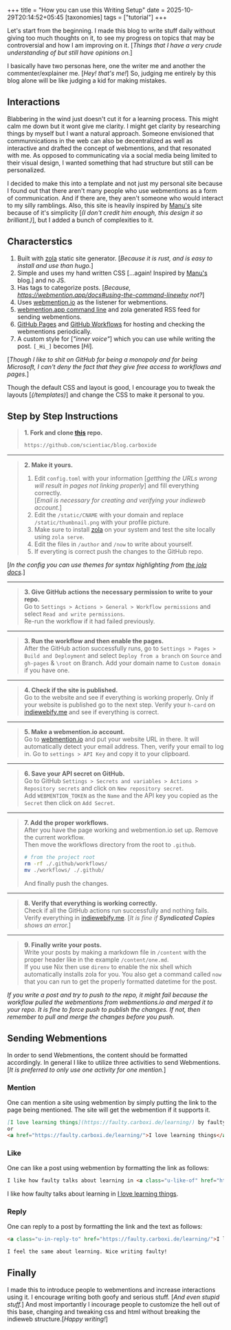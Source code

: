 +++
title = "How you can use this Writing Setup"
date = 2025-10-29T20:14:52+05:45
[taxonomies]
tags = ["tutorial"]
+++

Let's start from the beginning. I made this blog to write stuff daily without giving too much thoughts on it, to  see my progress on topics that may be controversial and how I am improving on it. [_Things that I have a very crude understanding of but still have opinions on._]

I basically have two personas here, one the writer me and another the commenter/explainer me. [_Hey! that's me!_] So, judging me entirely by this blog alone will be like judging a kid for making mistakes.

## Interactions 

Blabbering in the wind just doesn't cut it for a learning process. This might calm me down but it wont give me clarity. I might get clarity by researching things by myself but I want a natural approach. Someone envisioned that communnications in the web can also be decentralized as well as interactive and drafted the concept of webmentions, and that resonated with me. As opposed to communicating via a social media being limited to their visual design, I wanted something that had structure but still can be personalized. 

I decided to make this into a template and not just my personal site because I found out that there aren't many people who use webmentions as a form of communication. And if there are, they aren't someone who would interact to my silly ramblings. Also, this site is heavily inspired by [Manu's](https://manuelmoreale.com/thoughts/welcome-to-manus-website) site because of it's simplicity [_(I don't credit him enough, this design it so brilliant.)_], but I added a bunch of complexities to it.

## Characterstics

1. Built with [zola](https://www.getzola.org/) static site generator. [_Because it is rust, and is easy to install and use than hugo._]
2. Simple and uses my hand written CSS [...again! Inspired by [Manu's](https://manuelmoreale.com/thoughts/welcome-to-manus-website) blog.] and no JS.
3. Has tags to categorize posts. [_Because, https://webmention.app/docs#using-the-command-linewhy not?_]
4. Uses [webmention.io](https://webmention.io/) as the listener for webmentions.
5. [webmention.app command line](https://webmention.app/docs#using-the-command-line) and zola generated RSS feed for sending webmentions.
6. [GitHub Pages](https://docs.github.com/en/pages) and [GitHub Workflows](https://docs.github.com/en/actions/concepts/workflows-and-actions/workflows) for hosting and checking the webmentions periodically.
7. A custom style for [_"inner voice"_] which you can use while writing the post. `[_Hi_]` becomes [_Hi_].

[_Though I like to shit on GitHub for being a monopoly and for being Microsoft, I can't deny the fact that they give free access to workflows and pages._]

Though the default CSS and layout is good, I encourage you to tweak the layouts [_(/templates)_] and change the CSS to make it personal to you.

## Step by Step Instructions

> **1. Fork and clone [this](https://github.com/scientiac/blog.carboxide/) repo.**
>```sh
> https://github.com/scientiac/blog.carboxide
> ```

***

> **2. Make it yours.**   
> 1. Edit `config.toml`  with your information [_getthing the URLs wrong will result in pages not linking properly_] and fill everything correctly.  
> [_Email is necessary for creating and verifying your indieweb account._]  
> 2. Edit the `/static/CNAME` with your domain and replace `/static/thumbnail.png` with your profile picture.
> 3. Make sure to install [zola](https://www.getzola.org/) on your system and test the site locally using `zola serve`.  
> 4. Edit the files in `/author` and `/now` to write about yourself.
> 5. If everyting is correct push the changes to the GitHub repo.

[_In the config you can use themes for syntax highlighting from [the jola docs](https://www.getzola.org/documentation/getting-started/configuration/#syntax-highlighting)._]

***

> **3. Give GitHub actions the necessary permission to write to your repo.**   
> Go to `Settings > Actions > General > Workflow permissions` and select `Read and write permissions`.  
> Re-run the workflow if it had failed previously.

***

> **3. Run the workflow and then enable the pages.**  
> After the GitHub action successfully runs, go to `Settings > Pages > Build and Deployment` and select `Deploy from a branch` on `Source` and `gh-pages` & `\root` on Branch.
> Add your domain name to `Custom domain` if you have one.

*** 

> **4. Check if the site is published.**  
> Go to the website and see if everything is working properly. Only if your website is published go to the next step. 
> Verify your `h-card` on [indiewebify.me](https://indiewebify.me/validate-h-card/) and see if everything is correct.

*** 

> **5. Make a webmention.io account.**  
> Go to [webmention.io](https://webmention.io) and put your website URL in there. 
> It will automatically detect your email address. Then, verify your email to log in.
> Go to `settings > API Key` and copy it to your clipboard.

*** 

> **6. Save your API secret on GitHub.**  
> Go to GitHub `Settings > Secrets and variables > Actions > Repository secrets` and click on `New repository secret`.  
> Add `WEBMENTION_TOKEN` as the `Name` and the API key you copied as the `Secret` then click on `Add Secret`.

*** 

> **7. Add the proper workflows.**  
> After you have the page working and webmention.io set up. Remove the current workflow.  
> Then move the workflows directory from the root to `.github`.
> ```bash
> # from the project root
> rm -rf ./.github/workflows/
> mv ./workflows/ ./.github/
> ```
> And finally push the changes.

*** 

> **8. Verify that everything is working correctly.**  
> Check if all the GitHub actions run successfully and nothing fails.
> Verify everything in [indiewebify.me](https://indiewebify.me). [_It is fine if **Syndicated Copies** shows an error._]

*** 

> **9. Finally write your posts.**  
> Write your posts by making a markdown file in `/content` with the proper header like in the example `/content/one.md`.  
> If you use Nix then use `direnv` to enable the nix shell which automatically installs zola for you. You also get a command called `now` that you can run to get the properly formatted datetime for the post.

_If you write a post and try to push to the repo, it might fail because the workflow pulled the webmentions from webmentions.io and merged it to your repo. It is fine to force push to publish the changes. If not, then remember to pull and merge the changes before you push._


## Sending Webmentions
In order to send Webmentions, the content should be formatted accordingly. In general I like to utilize three activities to send Webmentions.
[_It is preferred to only use one activity for one mention._]

### Mention
One can mention a site using webmention by simply putting the link to the page being mentioned.
The site will get the webmention if it supports it.

```md
[I love learning things](https://faulty.carboxi.de/learning/) by faulty.
or
<a href="https://faulty.carboxi.de/learning/">I love learning things</a> by faulty.
```

### Like
One can like a post using webmention by formatting the link as follows:

```md
I like how faulty talks about learning in <a class="u-like-of" href="https://faulty.carboxi.de/learning/">I love learning things</a>.
```

I like how faulty talks about learning in <a class="u-like-of" href="https://faulty.carboxi.de/learning/">I love learning things</a>.

### Reply
One can reply to a post by formatting the link and the text as follows:

```md
<a class="u-in-reply-to" href="https://faulty.carboxi.de/learning/">I love learning things</a>

I feel the same about learning. Nice writing faulty!
```

## Finally

I made this to introduce people to webmentions and increase interactions using it. I encourage writing both goofy and serious stuff. [_And even stupid stuff._] And most importantly I incourage people to customize the hell out of this base, changing and tweaking css and html without breaking the indieweb structure.[_Happy writing!_]
